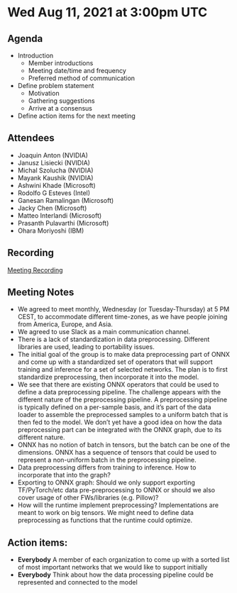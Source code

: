 <!--- SPDX-License-Identifier: Apache-2.0 -->

# Wed Aug 11, 2021 at 3:00pm UTC

## Agenda
* Introduction
  * Member introductions
  * Meeting date/time and frequency
  * Preferred method of communication
* Define problem statement
  * Motivation
  * Gathering suggestions
  * Arrive at a consensus
* Define action items for the next meeting

## Attendees
* Joaquin Anton (NVIDIA)
* Janusz Lisiecki (NVIDIA)
* Michal Szolucha (NVIDIA)
* Mayank Kaushik (NVIDIA)
* Ashwini Khade (Microsoft)
* Rodolfo G Esteves (Intel)
* Ganesan Ramalingan (Microsoft)
* Jacky Chen (Microsoft)
* Matteo Interlandi (Microsoft)
* Prasanth Pulavarthi (Microsoft)
* Ohara Moriyoshi (IBM)

## Recording

[Meeting Recording](https://lists.lfaidata.foundation/g/onnx-wg-preprocessing/files/ONNX%20pre_post%20processing%20and%20featurization%20WG%20kick-off%20meting-20210811_180626-Meeting%20Recording.mp4)

## Meeting Notes

* We agreed to meet monthly, Wednesday (or Tuesday-Thursday) at 5 PM CEST, to accommodate different time-zones, as we have people joining from America, Europe, and Asia.
* We agreed to use Slack as a main communication channel.
* There is a lack of standardization in data preprocessing. Different libraries are used, leading to portability issues.
* The initial goal of the group is to make data preprocessing part of ONNX and come up with a standardized set of operators that will support training and inference for a set of selected networks. The plan is to first standardize preprocessing, then incorporate it into the model.
* We see that there are existing ONNX operators that could be used to define a data preprocessing pipeline. The challenge appears with the different nature of the preprocessing pipeline. A preprocessing pipeline is typically defined on a per-sample basis, and it’s part of the data loader to assemble the preprocessed samples to a uniform batch that is then fed to the model. We don’t yet have a good idea on how the data preprocessing part can be integrated with the ONNX graph, due to its different nature.
* ONNX has no notion of batch in tensors, but the batch can be one of the dimensions. ONNX has a sequence of tensors that could be used to represent a non-uniform batch in the preprocessing pipeline.
* Data preprocessing differs from training to inference. How to incorporate that into the graph?
* Exporting to ONNX graph: Should we only support exporting TF/PyTorch/etc data pre-preprocessing to ONNX or should we also cover usage of other FWs/libraries (e.g. Pillow)?
* How will the runtime implement preprocessing? Implementations are meant to work on big tensors. We might need to define data preprocessing as functions that the runtime could optimize.

## Action items:
* **Everybody** A member of each organization to come up with a sorted list of most important networks that we would like to support initially
* **Everybody** Think about how the data processing pipeline could be represented and connected to the model
